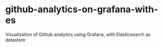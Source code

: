 # github-analytics-on-grafana-with-es
Visualization of Github analytics using Grafana, with Elasticsearch as datastore
